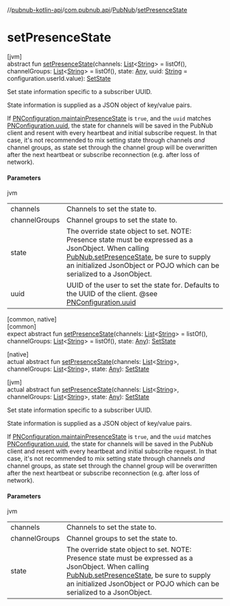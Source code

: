 //[pubnub-kotlin-api](../../../index.md)/[com.pubnub.api](../index.md)/[PubNub](index.md)/[setPresenceState](set-presence-state.md)

# setPresenceState

[jvm]\
abstract fun [setPresenceState](set-presence-state.md)(channels: [List](https://kotlinlang.org/api/latest/jvm/stdlib/kotlin.collections/-list/index.html)&lt;[String](https://kotlinlang.org/api/latest/jvm/stdlib/kotlin/-string/index.html)&gt; = listOf(), channelGroups: [List](https://kotlinlang.org/api/latest/jvm/stdlib/kotlin.collections/-list/index.html)&lt;[String](https://kotlinlang.org/api/latest/jvm/stdlib/kotlin/-string/index.html)&gt; = listOf(), state: [Any](https://kotlinlang.org/api/latest/jvm/stdlib/kotlin/-any/index.html), uuid: [String](https://kotlinlang.org/api/latest/jvm/stdlib/kotlin/-string/index.html) = configuration.userId.value): [SetState](../../com.pubnub.api.endpoints.presence/-set-state/index.md)

Set state information specific to a subscriber UUID.

State information is supplied as a JSON object of key/value pairs.

If [PNConfiguration.maintainPresenceState](../../com.pubnub.api.v2/-p-n-configuration/maintain-presence-state.md) is `true`, and the `uuid` matches [PNConfiguration.uuid](../../com.pubnub.api.v2/-p-n-configuration/uuid.md), the state for channels will be saved in the PubNub client and resent with every heartbeat and initial subscribe request. In that case, it's not recommended to mix setting state through channels *and* channel groups, as state set through the channel group will be overwritten after the next heartbeat or subscribe reconnection (e.g. after loss of network).

#### Parameters

jvm

| | |
|---|---|
| channels | Channels to set the state to. |
| channelGroups | Channel groups to set the state to. |
| state | The override state object to set.     NOTE: Presence state must be expressed as a JsonObject.     When calling [PubNub.setPresenceState](set-presence-state.md), be sure to supply an initialized JsonObject     or POJO which can be serialized to a JsonObject. |
| uuid | UUID of the user to set the state for. Defaults to the UUID of the client.     @see [PNConfiguration.uuid](../../com.pubnub.api.v2/-p-n-configuration/uuid.md) |

[common, native]\
[common]\
expect abstract fun [setPresenceState](set-presence-state.md)(channels: [List](https://kotlinlang.org/api/latest/jvm/stdlib/kotlin.collections/-list/index.html)&lt;[String](https://kotlinlang.org/api/latest/jvm/stdlib/kotlin/-string/index.html)&gt; = listOf(), channelGroups: [List](https://kotlinlang.org/api/latest/jvm/stdlib/kotlin.collections/-list/index.html)&lt;[String](https://kotlinlang.org/api/latest/jvm/stdlib/kotlin/-string/index.html)&gt; = listOf(), state: [Any](https://kotlinlang.org/api/latest/jvm/stdlib/kotlin/-any/index.html)): [SetState](../../com.pubnub.api.endpoints.presence/-set-state/index.md)

[native]\
actual abstract fun [setPresenceState](set-presence-state.md)(channels: [List](https://kotlinlang.org/api/latest/jvm/stdlib/kotlin.collections/-list/index.html)&lt;[String](https://kotlinlang.org/api/latest/jvm/stdlib/kotlin/-string/index.html)&gt;, channelGroups: [List](https://kotlinlang.org/api/latest/jvm/stdlib/kotlin.collections/-list/index.html)&lt;[String](https://kotlinlang.org/api/latest/jvm/stdlib/kotlin/-string/index.html)&gt;, state: [Any](https://kotlinlang.org/api/latest/jvm/stdlib/kotlin/-any/index.html)): [SetState](../../com.pubnub.api.endpoints.presence/-set-state/index.md)

[jvm]\
actual abstract fun [setPresenceState](set-presence-state.md)(channels: [List](https://kotlinlang.org/api/latest/jvm/stdlib/kotlin.collections/-list/index.html)&lt;[String](https://kotlinlang.org/api/latest/jvm/stdlib/kotlin/-string/index.html)&gt;, channelGroups: [List](https://kotlinlang.org/api/latest/jvm/stdlib/kotlin.collections/-list/index.html)&lt;[String](https://kotlinlang.org/api/latest/jvm/stdlib/kotlin/-string/index.html)&gt;, state: [Any](https://kotlinlang.org/api/latest/jvm/stdlib/kotlin/-any/index.html)): [SetState](../../com.pubnub.api.endpoints.presence/-set-state/index.md)

Set state information specific to a subscriber UUID.

State information is supplied as a JSON object of key/value pairs.

If [PNConfiguration.maintainPresenceState](../../com.pubnub.api.v2/-p-n-configuration/maintain-presence-state.md) is `true`, and the `uuid` matches [PNConfiguration.uuid](../../com.pubnub.api.v2/-p-n-configuration/uuid.md), the state for channels will be saved in the PubNub client and resent with every heartbeat and initial subscribe request. In that case, it's not recommended to mix setting state through channels *and* channel groups, as state set through the channel group will be overwritten after the next heartbeat or subscribe reconnection (e.g. after loss of network).

#### Parameters

jvm

| | |
|---|---|
| channels | Channels to set the state to. |
| channelGroups | Channel groups to set the state to. |
| state | The override state object to set.     NOTE: Presence state must be expressed as a JsonObject.     When calling [PubNub.setPresenceState](set-presence-state.md), be sure to supply an initialized JsonObject     or POJO which can be serialized to a JsonObject. |
